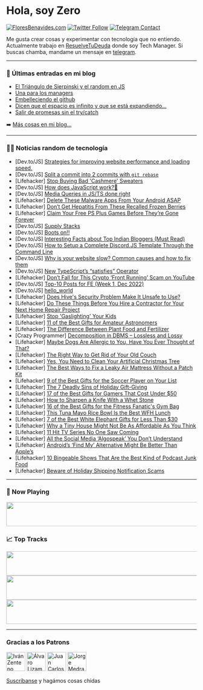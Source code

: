 # Hola, soy Zero

[![FloresBenavides.com](https://img.shields.io/website?down_message=oops&label=MiBlog&style=for-the-badge&up_message=online&url=https%3A%2F%2Ffloresbenavides.com)](https://floresbenavides.com) [![Twitter Follow](https://img.shields.io/twitter/follow/ZeroDragon?color=%231DA1F2&label=Follow&logo=twitter&logoColor=ffffff&style=for-the-badge)](https://twitter.com/zerodragon) [![Telegram Contact](https://img.shields.io/badge/escr%C3%ADbeme-ZeroDragon-%2326A5E4?style=for-the-badge&logo=telegram)](https://t.me/zerodragon)

Me gusta crear cosas y experimentar con tecnología que no entiendo.
Actualmente trabajo en [ResuelveTuDeuda](http://github.com/resuelve) donde soy Tech Manager.
Si buscas chamba, mandame un mensaje en [telegram](https://t.me/zerodragon).

---

### 📕 Últimas entradas en mi blog
<!-- BLOG-POST-LIST:START -->
- [El Triángulo de Sierpinski y el random en JS](https://floresbenavides.com/el-triangulo-de-sierpinski-y-el-random-en-js/)
- [Una para los managers](https://floresbenavides.com/una-para-los-managers/)
- [Embelleciendo el github](https://floresbenavides.com/embelleciendo-el-github/)
- [Dicen que el espacio es infinito y que se está expandiendo…](https://floresbenavides.com/dicen-que-el-espacio-es-infinito-y-que-se-esta-expandiendo/)
- [Salir de promesas sin el try/catch](https://floresbenavides.com/salir-de-promesas-sin-el-try-catch/)
<!-- BLOG-POST-LIST:END -->

➡️ [Más cosas en mi blog...](https://floresbenavides.com)

---

### 👨‍💻 Noticias random de tecnología
<!-- TECH-POSTS:START -->
- [Dev.to/JS] [Strategies for improving website performance and loading speed.](https://dev.to/vaibhavacharya/strategies-for-improving-website-performance-and-loading-speed-20dl)
- [Dev.to/JS] [Split a commit into 2 commits with `git rebase`](https://dev.to/thelarkinn/split-a-commit-into-2-commits-with-git-rebase-31ee)
- [Lifehacker] [Stop Buying Bad &#39;Cashmere&#39; Sweaters](https://lifehacker.com/stop-buying-bad-cashmere-sweaters-1849854041)
- [Dev.to/JS] [How does JavaScript work?🧐](https://dev.to/klc/how-does-javascript-work-3fpl)
- [Dev.to/JS] [Media Queries in JS/TS done right](https://dev.to/this-is-learning/media-queries-in-jsts-done-right-l6o)
- [Lifehacker] [Delete These Malware Apps From Your Android ASAP](https://lifehacker.com/delete-these-malware-apps-from-your-android-asap-1849854104)
- [Lifehacker] [Don’t Get Hepatitis From These Recalled Frozen Berries](https://lifehacker.com/don-t-get-hepatitis-from-these-recalled-frozen-berries-1849853884)
- [Lifehacker] [Claim Your Free PS Plus Games Before They’re Gone Forever](https://lifehacker.com/claim-your-free-ps-plus-games-before-they-re-gone-forev-1849853454)
- [Dev.to/JS] [Supply Stacks](https://dev.to/rmion/supply-stacks-3of1)
- [Dev.to/JS] [Boots on!!](https://dev.to/sally077/boots-on-1dk5)
- [Dev.to/JS] [Interesting Facts about Top Indian Bloggers &lpar;Must Read&rpar;](https://dev.to/pkoli4843/interesting-facts-about-top-indian-bloggers-must-read-1o72)
- [Dev.to/JS] [How to Setup a Complete Discord.JS Template Through the Command Line](https://dev.to/elitezen/how-to-setup-a-complete-discordjs-template-through-the-command-line-48pp)
- [Dev.to/JS] [Why is your website slow? Common causes and how to fix them](https://dev.to/momciloo/why-is-your-website-slow-common-causes-and-how-to-fix-them-4k13)
- [Dev.to/JS] [New TypeScript’s “satisfies” Operator](https://dev.to/mdmostafizurrahaman/new-typescripts-satisfies-operator-4dmp)
- [Lifehacker] [Don’t Fall for This Crypto ‘Front Running’ Scam on YouTube](https://lifehacker.com/don-t-fall-for-this-crypto-front-running-scam-on-yout-1849849521)
- [Dev.to/JS] [Top-10 Posts for FE &lpar;Week 1, Dec 2022&rpar;](https://dev.to/fruntend/top-10-posts-for-fe-week-1-dec-2022-292p)
- [Dev.to/JS] [hello_world](https://dev.to/guying/helloworld-41ng)
- [Lifehacker] [Does Hive&#39;s Security Problem Make It Unsafe to Use?](https://lifehacker.com/does-hives-security-problem-make-it-unsafe-to-use-1849849175)
- [Lifehacker] [Do These Things Before You Hire a Contractor for Your Next Home Repair Project](https://lifehacker.com/do-these-things-before-you-hire-a-contractor-for-your-n-1849853328)
- [Lifehacker] [Stop &#39;Gaslighting&#39; Your Kids](https://lifehacker.com/stop-gaslighting-your-kids-1849852275)
- [Lifehacker] [11 of the Best Gifts for Amateur Astronomers](https://lifehacker.com/11-of-the-best-gifts-for-amateur-astronomers-1849849765)
- [Lifehacker] [The Difference Between Plant Food and Fertilizer](https://lifehacker.com/the-difference-between-plant-food-and-fertilizer-1849842660)
- [Crazy Programmer] [Decomposition in DBMS – Lossless and Lossy](https://www.thecrazyprogrammer.com/2022/12/decomposition-in-dbms.html)
- [Lifehacker] [Maybe Dogs Are Allergic to You, Have You Ever Thought of That?](https://lifehacker.com/maybe-dogs-are-allergic-to-you-have-you-ever-thought-o-1849842681)
- [Lifehacker] [The Right Way to Get Rid of Your Old Couch](https://lifehacker.com/the-right-way-to-get-rid-of-your-old-couch-1849842683)
- [Lifehacker] [Yes, You Need to Clean Your Artificial Christmas Tree](https://lifehacker.com/yes-you-need-to-clean-your-artificial-christmas-tree-1849842808)
- [Lifehacker] [The Best Ways to Fix a Leaky Air Mattress Without a Patch Kit](https://lifehacker.com/the-best-ways-to-fix-a-leaky-air-mattress-without-a-pat-1849842829)
- [Lifehacker] [9 of the Best Gifts for the Soccer Player on Your List](https://lifehacker.com/9-of-the-best-gifts-for-the-soccer-player-on-your-list-1849847968)
- [Lifehacker] [The 7 Deadly Sins of Holiday Gift-Giving](https://lifehacker.com/the-7-deadly-sins-of-holiday-gift-giving-1849848847)
- [Lifehacker] [17 of the Best Gifts for Gamers That Cost Under $50](https://lifehacker.com/17-of-the-best-gifts-for-gamers-that-cost-under-50-1849843651)
- [Lifehacker] [How to Sharpen a Knife With a Whet Stone](https://lifehacker.com/how-to-sharpen-a-knife-with-a-whet-stone-1849848333)
- [Lifehacker] [16 of the Best Gifts for the Fitness Fanatic&#39;s Gym Bag](https://lifehacker.com/16-of-the-best-gifts-for-the-fitness-fanatics-gym-bag-1849847762)
- [Lifehacker] [This Tuna Mayo Rice Bowl Is the Best WFH Lunch](https://lifehacker.com/this-tuna-mayo-rice-bowl-is-the-best-wfh-lunch-1849847558)
- [Lifehacker] [7 of the Best White Elephant Gifts for Less Than $30](https://lifehacker.com/7-of-the-best-white-elephant-gifts-for-less-than-30-1849847394)
- [Lifehacker] [Why a Tiny House Might Not Be As Affordable As You Think](https://lifehacker.com/why-a-tiny-house-might-not-be-as-affordable-as-you-thin-1849847134)
- [Lifehacker] [11 Hit TV Series No One Saw Coming](https://lifehacker.com/11-hit-tv-series-no-one-saw-coming-1849843144)
- [Lifehacker] [All the Social Media ‘Algospeak’ You Don’t Understand](https://lifehacker.com/all-the-social-media-algospeak-you-don-t-understand-1849841027)
- [Lifehacker] [Android’s ‘Find My’ Alternative Might Be Better Than Apple’s](https://lifehacker.com/android-s-find-my-alternative-might-be-better-than-ap-1849846349)
- [Lifehacker] [10 Bingeable Shows That Are the Best Kind of Podcast Junk Food](https://lifehacker.com/10-bingeable-shows-that-are-the-best-kind-of-podcast-ju-1849844998)
- [Lifehacker] [Beware of Holiday Shipping Notification Scams](https://lifehacker.com/beware-of-holiday-shipping-notification-scams-1849844168)<!-- TECH-POSTS:END -->

---

### 🎵 Now Playing
<a href="https://spotify-now-playing-dun.vercel.app/now-playing?open"><img src="https://spotify-now-playing-dun.vercel.app/now-playing" width="540" height="64"></a>

### 📈 Top Tracks
<a href="https://spotify-now-playing-dun.vercel.app/top-tracks?i=1&open"><img src="https://spotify-now-playing-dun.vercel.app/top-tracks?i=1" width="540" height="64"></a>
<a href="https://spotify-now-playing-dun.vercel.app/top-tracks?i=2&open"><img src="https://spotify-now-playing-dun.vercel.app/top-tracks?i=2" width="540" height="64"></a>
<a href="https://spotify-now-playing-dun.vercel.app/top-tracks?i=3&open"><img src="https://spotify-now-playing-dun.vercel.app/top-tracks?i=3" width="540" height="64"></a>

---

### Gracias a los Patrons
[<img src="https://avatars.githubusercontent.com/u/243380?v=4" alt="Iván Zenteno" width="50px">](https://github.com/k001) [<img src="https://avatars.githubusercontent.com/u/19955639?v=4" alt="Álvaro Lizama" width="50px">](https://github.com/alvarolizama) [<img src="https://avatars.githubusercontent.com/u/2718753?v=4" alt="Juan Carlos Ruiz" width="50px">](https://github.com/JuanCrg90) [<img src="https://avatars.githubusercontent.com/u/37025?v=4" alt="Jorge Medrano" width="50px">](https://github.com/h1pp1e) 

[Suscríbanse](https://www.patreon.com/zerodragon) y hagámos cosas chidas
